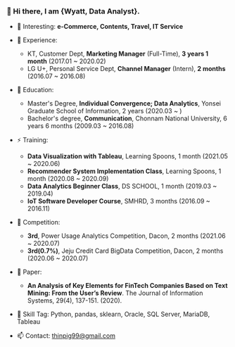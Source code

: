 ### 👋 Hi there, I am {Wyatt, Data Analyst}.


- 🔭 Interesting: **e-Commerce, Contents, Travel, IT Service**
  
- 👯 Experience:
  - KT, Customer Dept, **Marketing Manager** (Full-Time), **3 years 1 month** (2017.01 ~ 2020.02)
  - LG U+, Personal Service Dept, **Channel Manager** (Intern), **2 months** (2016.07 ~ 2016.08)

- 🌱 Education:
  - Master's Degree, **Individual Convergence; Data Analytics**, Yonsei Graduate School of Information, 2 years (2020.03 ~ )
  - Bachelor's degree, **Communication**, Chonnam National University, 6 years 6 months (2009.03 ~ 2016.08)

- ⚡ Training:
  - **Data Visualization with Tableau**, Learning Spoons, 1 month (2021.05 ~ 2020.06)
  - **Recommender System Implementation Class**, Learning Spoons, 1 month (2020.08 ~ 2020.09)
  - **Data Analytics Beginner Class**, DS SCHOOL, 1 month (2019.03 ~ 2019.04)
  - **IoT Software Developer Course**, SMHRD, 3 months (2016.09 ~ 2016.11)

- 💬 Competition:
  - **3rd**, Power Usage Analytics Competition, Dacon, 2 months (2021.06 ~ 2020.07)
  - **3rd(0.7%)**, Jeju Credit Card BigData Competition, Dacon, 2 months (2020.06 ~ 2020.07)

- 📝 Paper:
  - **An Analysis of Key Elements for FinTech Companies Based on Text Mining: From the User’s Review**. The Journal of Information Systems, 29(4), 137-151. (2020).
  
- 🤔 Skill Tag: Python, pandas, sklearn, Oracle, SQL Server, MariaDB, Tableau

- 📫 Contact: thinpig99@gmail.com

